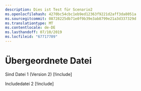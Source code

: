 ```yaml
---
description: Dies ist Test für Scenario2
ms.openlocfilehash: 4270bc54cbc1eb9ed12363f9221d2aff3da8051a
ms.sourcegitcommit: 08728225db71e0f9b39e3ab8799e21a3d337329d
ms.translationtype: MT
ms.contentlocale: de-DE
ms.lasthandoff: 07/10/2019
ms.locfileid: "67717709"
---
```

# <a name="parent-file"></a>Übergeordnete Datei

Sind Datei 1 (Version 2) [!include[](includes/S2-includeFile1.md)]

Includedatei 2 [!include[](includes/S2-includeFile2.md)]
